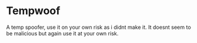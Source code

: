 # Tempwoof
A temp spoofer, use it on your own risk as i didnt make it. It doesnt seem to be malicious but again use it at your own risk.

